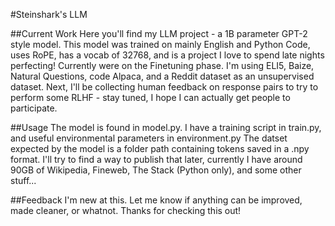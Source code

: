 #Steinshark's LLM

##Current Work
Here you'll find my LLM project - a 1B parameter GPT-2 style model. This model was trained on mainly English and Python Code, uses RoPE, has a vocab of 32768, and is a project I love to spend late nights perfecting! 
Currently were on the Finetuning phase. I'm using ELI5, Baize, Natural Questions, code Alpaca, and a Reddit dataset as an unsupervised dataset. Next, I'll be collecting human feedback on response pairs to try to 
perform some RLHF - stay tuned, I hope I can actually get people to participate.

##Usage 
The model is found in model.py. I have a training script in train.py, and useful environmental parameters in environment.py
The datset expected by the model is a folder path containing tokens saved in a .npy format. I'll try to find a way to publish that later, currently 
I have around 90GB of Wikipedia, Fineweb, The Stack (Python only), and some other stuff...

##Feedback
I'm new at this. Let me know if anything can be improved, made cleaner, or whatnot. Thanks for checking this out!